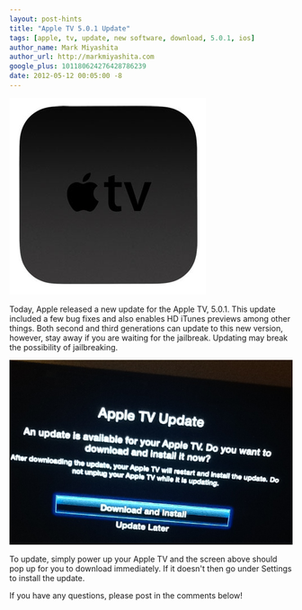 ```yaml
---
layout: post-hints
title: "Apple TV 5.0.1 Update"
tags: [apple, tv, update, new software, download, 5.0.1, ios]
author_name: Mark Miyashita
author_url: http://markmiyashita.com
google_plus: 101180624276428786239
date: 2012-05-12 00:05:00 -8
---
```


<img class="clear blog-image full-border" src="/images/apple_tv.jpg" title="Apple TV">

Today, Apple released a new update for the Apple TV, 5.0.1. This update included a few bug fixes and also enables HD iTunes previews among other things. Both second and third generations can update to this new version, however, stay away if you are waiting for the jailbreak. Updating may break the possibility of jailbreaking.

<img class="clear blog-image full-border" src="/images/apple_tv_update.png" title="Update">

To update, simply power up your Apple TV and the screen above should pop up for you to download immediately. If it doesn't then go under Settings to install the update.

If you have any questions, please post in the comments below!
